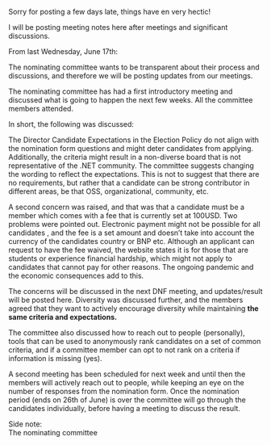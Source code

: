 Sorry for posting a few days late, things have en very hectic!   

I will be posting meeting notes here after meetings and significant discussions.  

From last Wednesday, June 17th:  

The nominating committee wants to be transparent about their process and discussions, and therefore we will be posting updates from our meetings. 

The nominating committee has had a first introductory meeting and discussed what is going to happen the next few weeks. All the committee members attended.

In short, the following was discussed:  

The Director Candidate Expectations in the Election Policy do not align with the nomination form questions and might deter candidates from applying. Additionally, the criteria might result in a non-diverse board that is not representative of the .NET community. The committee suggests changing the wording to reflect the expectations. This is not to suggest that there are no requirements, but rather that a candidate can be strong contributor in different areas, be that OSS, organizational, community, etc.  

A second concern was raised, and that was that a candidate must be a member which comes with a fee that is currently set at 100USD. Two problems were pointed out. Electronic payment might not be possible for all candidates , and the fee is a set amount and doesn’t take into account the currency of the candidates country or BNP etc. Although an applicant can request to have the fee waived, the website states it is for those that are students or experience financial hardship, which might not apply to candidates that cannot pay for other reasons. The ongoing pandemic and the economic consequences add to this.  

The concerns will be discussed in the next DNF meeting, and updates/result will be posted here.
Diversity was discussed further, and the members agreed that they want to actively encourage diversity while maintaining **the same criteria and expectations.**

The committee also discussed how to reach out to people (personally), tools that can be used to anonymously rank candidates on a set of common criteria, and if a committee member can opt to not rank on a criteria if information is missing (yes).  

A second meeting has been scheduled for next week and until then the members will actively reach out to people, while keeping an eye on the number of responses from the nomination form. Once the nomination period (ends on 26th of June) is over the committee will go through the candidates individually, before having a meeting to discuss the result. 

Side note:  
The nominating committee 
